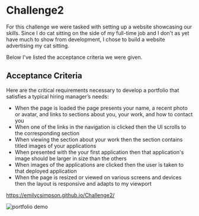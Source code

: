 # Challenge2

For this challenge we were tasked with setting up a website showcasing our skills. Since I do cat sitting on the side of my full-time job and I don't as yet have much to show from development, I chose to build a website advertising my cat sitting. 

Below I've listed the acceptance criteria we were given. 

## Acceptance Criteria

Here are the critical requirements necessary to develop a portfolio that satisfies a typical hiring manager’s needs:

* When the page is loaded the page presents your name, a recent photo or avatar, and links to sections about you, your work, and how to contact you
* When one of the links in the navigation is clicked then the UI scrolls to the corresponding section
* When viewing the section about your work then the section contains titled images of your applications
* When presented with the your first application then that application's image should be larger in size than the others
* When images of the applications are clicked then the user is taken to that deployed application
* When the page is resized or viewed on various screens and devices then the layout is responsive and adapts to my viewport


https://emilycsimpson.github.io/Challenge2/

![portfolio demo](./images/cat-sitting/web.jpg)
